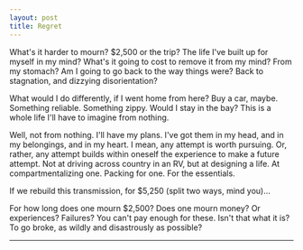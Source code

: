 ```yaml
---
layout: post
title: Regret
---
```


What's it harder to mourn? $2,500 or the trip? The life I've built up for myself in my mind? What's it going to cost to remove it from my mind? From my stomach? Am I going to go back to the way things were? Back to stagnation, and dizzying disorientation?

What would I do differently, if I went home from here? Buy a car, maybe. Something reliable. Something zippy. Would I stay in the bay?  This is a whole life I'll have to imagine from nothing.

Well, not from nothing. I'll have my plans. I've got them in my head, and in my belongings, and in my heart. I mean, any attempt is worth pursuing. Or, rather, any attempt builds within oneself the experience to make a future attempt.  Not at driving across country in an RV, but at designing a life. At compartmentalizing one. Packing for one. For the essentials.

If we rebuild this transmission, for $5,250 (split two ways, mind you)...

For how long does one mourn $2,500? Does one mourn money? Or experiences? Failures? You can't pay enough for these. Isn't that what it is? To go broke, as wildly and disastrously as possible?

---
